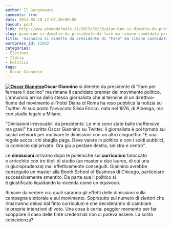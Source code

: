 ```yaml
---
author: Il Gorgonauta
comments: true
date: 2013-02-20 17:07:28+00:00
layout: post
link: http://www.atomodelmale.it/2013/02/20/giannino-si-dimette-da-presidente-di-fare-ma-rimane-candidato-premier/
slug: giannino-si-dimette-da-presidente-di-fare-ma-rimane-candidato-premier
title: 'Giannino si dimette da presidente di "Fare" ma rimane candidato premier '
wordpress_id: 12862
categories:
- Elezioni
- Italia
- Politica
tags:
- Oscar Giannino
---
```


**[![Oscar Giannino](http://www.atomodelmale.it/wp-content/uploads/2013/02/Oscar-Giannino.jpg)](http://www.atomodelmale.it/wp-content/uploads/2013/02/Oscar-Giannino.jpg)Oscar Giannino** si dimette da presidente di "Fare per fermare il declino" ma rimane il candidato premier del movimento politico. L'annuncio arriva dallo stesso giornalista che al termine di un direttivo-fiume del movimento all'hotel Diana di Roma ha reso pubblica la notizia su Twitter. Al suo posto l'avvocato Silvia Enrico, nata nel 1976, di Albenga, ma con studio legale a Milano.

"Dimissioni irrevocabili da presidente. Le mie sono state balle inoffensive ma gravi" ha scritto Oscar Giannino su Twitter. Il giornalista è poi tornato sul social network per motivare le dimissioni con un altro cinguettio: "È una regola secca: chi sbaglia paga. Deve valere in politica e con i soldi pubblici, io comincio dal privato. Ora giù a pestare destra, sinistra e centro".

Le **dimissioni** arrivano dopo le polemiche sul **curriculum** taroccato e arricchito con tre titoli di studio (un master e due lauree, di cui una in giurisprudenza) mai effettivamente conseguiti. Giannino avrebbe conseguito un master alla Booth School of Business di Chicago, particolare successivamente smentito. Da parte sua il politico si è giustificato liquidando la vicenda come un equivoco.


Rimane da vedere ora quali saranno gli effetti delle dimissioni sulla campagna elettorale e sul movimento. Sopratutto sul numero di elettori che rimarranno delusi dal finto curriculum e che decideranno di cambiare le proprie intenzioni di voto. Una cosa è certa: peggior momento per far scoppiare il caso delle finte credenziali non ci poteva essere. La solita coincidenza?
